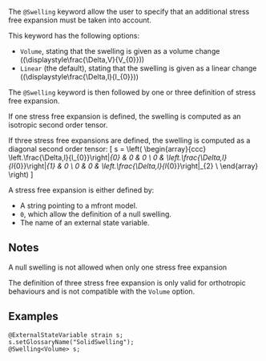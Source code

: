 The `@Swelling` keyword allow the user to specify that an additional
stress free expansion must be taken into account.

This keyword has the following options:

- `Volume`, stating that the swelling is given as a volume change
  (\(\displaystyle\frac{\Delta\,V}{V_{0}}\))
- `Linear` (the default), stating that the swelling is given as a
  linear change (\(\displaystyle\frac{\Delta\,l}{l_{0}}\))

The `@Swelling` keyword is then followed by one or three definition of
stress free expansion.

If one stress free expansion is defined, the swelling is computed as
an isotropic second order tensor.

If three stress free expansions are defined, the swelling is computed
as a diagonal second order tensor:
\[
s =
\left(
\begin{array}{ccc}
	\left.\frac{\Delta\,l}{l_{0}}\right|_{0} & 0 & 0 \\
	0 & \left.\frac{\Delta\,l}{l_{0}}\right|_{1} & 0 \\
	0 & 0 & \left.\frac{\Delta\,l}{l_{0}}\right|_{2} \\
\end{array}
\right)
\]

A stress free expansion is either defined by:

- A string pointing to a mfront model.
- `0`, which allow the definition of a null swelling.
- The name of an external state variable.

## Notes

A null swelling is not allowed when only one stress free expansion

The definition of three stress free expansion is only valid for
orthotropic behaviours and is not compatible with the `Volume` option.

## Examples

~~~~ {#Swelling .cpp}
@ExternalStateVariable strain s;
s.setGlossaryName("SolidSwelling");
@Swelling<Volume> s;
~~~~~~~~~~~~~~~~~~~~~~~~~~~~~~~~~~~~~~~~~~~~~~~~~
